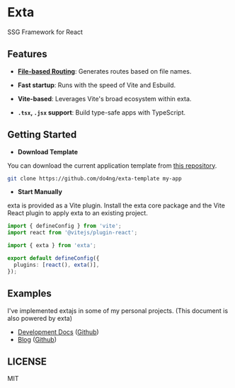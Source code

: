 # Exta

SSG Framework for React

## Features

- **[File-based Routing](/docs/routing)**: Generates routes based on file names.

- **Fast startup**: Runs with the speed of Vite and Esbuild.

- **Vite-based**: Leverages Vite's broad ecosystem within exta.

- **`.tsx`, `.jsx` support**: Build type-safe apps with TypeScript.

## Getting Started

- **Download Template**

You can download the current application template from [this repository](https://github.com/do4ng/exta-template).

```bash
git clone https://github.com/do4ng/exta-template my-app
```

- **Start Manually**

exta is provided as a Vite plugin.
Install the exta core package and the Vite React plugin to apply exta to an existing project.

```ts
import { defineConfig } from 'vite';
import react from '@vitejs/plugin-react';

import { exta } from 'exta';

export default defineConfig({
  plugins: [react(), exta()],
});
```

## Examples

I've implemented extajs in some of my personal projects. (This document is also powered by exta)

- [Development Docs](https://zely.vercel.app) ([Github](https://github.com/do4ng/website))
- [Blog](https://do4ng.vercel.app) ([Github](https://github.com/do4ng/do4ng.github.io))

## LICENSE

MIT
